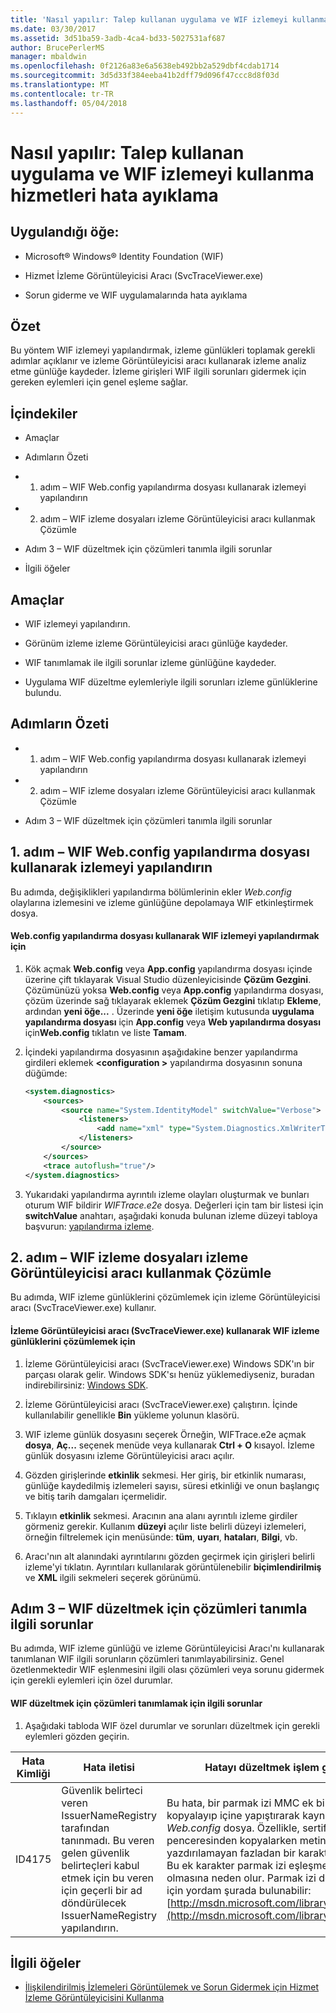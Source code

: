 ```yaml
---
title: 'Nasıl yapılır: Talep kullanan uygulama ve WIF izlemeyi kullanma hizmetleri hata ayıklama'
ms.date: 03/30/2017
ms.assetid: 3d51ba59-3adb-4ca4-bd33-5027531af687
author: BrucePerlerMS
manager: mbaldwin
ms.openlocfilehash: 0f2126a83e6a5638eb492bb2a529dbf4cdab1714
ms.sourcegitcommit: 3d5d33f384eeba41b2dff79d096f47ccc8d8f03d
ms.translationtype: MT
ms.contentlocale: tr-TR
ms.lasthandoff: 05/04/2018
---
```

# <a name="how-to-debug-claims-aware-applications-and-services-using-wif-tracing"></a>Nasıl yapılır: Talep kullanan uygulama ve WIF izlemeyi kullanma hizmetleri hata ayıklama
## <a name="applies-to"></a>Uygulandığı öğe:  
  
-   Microsoft® Windows® Identity Foundation (WIF)  
  
-   Hizmet İzleme Görüntüleyicisi Aracı (SvcTraceViewer.exe)  
  
-   Sorun giderme ve WIF uygulamalarında hata ayıklama  
  
## <a name="summary"></a>Özet  
 Bu yöntem WIF izlemeyi yapılandırmak, izleme günlükleri toplamak gerekli adımlar açıklanır ve izleme Görüntüleyicisi aracı kullanarak izleme analiz etme günlüğe kaydeder. İzleme girişleri WIF ilgili sorunları gidermek için gereken eylemleri için genel eşleme sağlar.  
  
## <a name="contents"></a>İçindekiler  
  
-   Amaçlar  
  
-   Adımların Özeti  
  
-   1. adım – WIF Web.config yapılandırma dosyası kullanarak izlemeyi yapılandırın  
  
-   2. adım – WIF izleme dosyaları izleme Görüntüleyicisi aracı kullanmak Çözümle  
  
-   Adım 3 – WIF düzeltmek için çözümleri tanımla ilgili sorunlar  
  
-   İlgili öğeler  
  
## <a name="objectives"></a>Amaçlar  
  
-   WIF izlemeyi yapılandırın.  
  
-   Görünüm izleme izleme Görüntüleyicisi aracı günlüğe kaydeder.  
  
-   WIF tanımlamak ile ilgili sorunlar izleme günlüğüne kaydeder.  
  
-   Uygulama WIF düzeltme eylemleriyle ilgili sorunları izleme günlüklerine bulundu.  
  
## <a name="summary-of-steps"></a>Adımların Özeti  
  
-   1. adım – WIF Web.config yapılandırma dosyası kullanarak izlemeyi yapılandırın  
  
-   2. adım – WIF izleme dosyaları izleme Görüntüleyicisi aracı kullanmak Çözümle  
  
-   Adım 3 – WIF düzeltmek için çözümleri tanımla ilgili sorunlar  
  
## <a name="step-1--configure-wif-tracing-using-webconfig-configuration-file"></a>1. adım – WIF Web.config yapılandırma dosyası kullanarak izlemeyi yapılandırın  
 Bu adımda, değişiklikleri yapılandırma bölümlerinin ekler *Web.config* olaylarına izlemesini ve izleme günlüğüne depolamaya WIF etkinleştirmek dosya.  
  
#### <a name="to-configure-wif-tracing-using-webconfig-configuration-file"></a>Web.config yapılandırma dosyası kullanarak WIF izlemeyi yapılandırmak için  
  
1.  Kök açmak **Web.config** veya **App.config** yapılandırma dosyası içinde üzerine çift tıklayarak Visual Studio düzenleyicisinde **Çözüm Gezgini**. Çözümünüzü yoksa **Web.config** veya **App.config** yapılandırma dosyası, çözüm üzerinde sağ tıklayarak eklemek **Çözüm Gezgini** tıklatıp **Ekleme**, ardından **yeni öğe...** . Üzerinde **yeni öğe** iletişim kutusunda **uygulama yapılandırma dosyası** için **App.config** veya **Web yapılandırma dosyası** için**Web.config** tıklatın ve liste **Tamam**.  
  
2.  İçindeki yapılandırma dosyasının aşağıdakine benzer yapılandırma girdileri eklemek  **\<configuration >** yapılandırma dosyasının sonuna düğümde:  
  
    ```xml  
    <system.diagnostics>  
        <sources>  
            <source name="System.IdentityModel" switchValue="Verbose">  
                <listeners>  
                    <add name="xml" type="System.Diagnostics.XmlWriterTraceListener" initializeData="WIFTrace.e2e"/>  
                </listeners>  
            </source>  
        </sources>  
        <trace autoflush="true"/>  
    </system.diagnostics>  
    ```  
  
3.  Yukarıdaki yapılandırma ayrıntılı izleme olayları oluşturmak ve bunları oturum WIF bildirir *WIFTrace.e2e* dosya. Değerleri için tam bir listesi için **switchValue** anahtarı, aşağıdaki konuda bulunan izleme düzeyi tabloya başvurun: [yapılandırma izleme](http://msdn.microsoft.com/library/ms733025.aspx).  
  
## <a name="step-2--analyze-wif-trace-files-using-trace-viewer-tool"></a>2. adım – WIF izleme dosyaları izleme Görüntüleyicisi aracı kullanmak Çözümle  
 Bu adımda, WIF izleme günlüklerini çözümlemek için izleme Görüntüleyicisi aracı (SvcTraceViewer.exe) kullanır.  
  
#### <a name="to-analyze-wif-trace-logs-using-trace-viewer-tool-svctraceviewerexe"></a>İzleme Görüntüleyicisi aracı (SvcTraceViewer.exe) kullanarak WIF izleme günlüklerini çözümlemek için  
  
1.  İzleme Görüntüleyicisi aracı (SvcTraceViewer.exe) Windows SDK'ın bir parçası olarak gelir. Windows SDK'sı henüz yüklemediyseniz, buradan indirebilirsiniz: [Windows SDK](http://www.microsoft.com/download/en/details.aspx?id=8279).  
  
2.  İzleme Görüntüleyicisi aracı (SvcTraceViewer.exe) çalıştırın. İçinde kullanılabilir genellikle **Bin** yükleme yolunun klasörü.  
  
3.  WIF izleme günlük dosyasını seçerek Örneğin, WIFTrace.e2e açmak **dosya**, **Aç...** seçenek menüde veya kullanarak **Ctrl + O** kısayol. İzleme günlük dosyasını izleme Görüntüleyicisi aracı açılır.  
  
4.  Gözden girişlerinde **etkinlik** sekmesi. Her giriş, bir etkinlik numarası, günlüğe kaydedilmiş izlemeleri sayısı, süresi etkinliği ve onun başlangıç ve bitiş tarih damgaları içermelidir.  
  
5.  Tıklayın **etkinlik** sekmesi. Aracının ana alanı ayrıntılı izleme girdiler görmeniz gerekir. Kullanım **düzeyi** açılır liste belirli düzeyi izlemeleri, örneğin filtrelemek için menüsünde: **tüm**, **uyarı**, **hataları**, **Bilgi**, vb.  
  
6.  Aracı'nın alt alanındaki ayrıntılarını gözden geçirmek için girişleri belirli izleme'yi tıklatın. Ayrıntıları kullanılarak görüntülenebilir **biçimlendirilmiş** ve **XML** ilgili sekmeleri seçerek görünümü.  
  
## <a name="step-3--identify-solutions-to-fix-wif-related-issues"></a>Adım 3 – WIF düzeltmek için çözümleri tanımla ilgili sorunlar  
 Bu adımda, WIF izleme günlüğü ve izleme Görüntüleyicisi Aracı'nı kullanarak tanımlanan WIF ilgili sorunların çözümleri tanımlayabilirsiniz. Genel özetlenmektedir WIF eşlenmesini ilgili olası çözümleri veya sorunu gidermek için gerekli eylemleri için özel durumlar.  
  
#### <a name="to-identify-solutions-to-fix-wif-related-issues"></a>WIF düzeltmek için çözümleri tanımlamak için ilgili sorunlar  
  
1.  Aşağıdaki tabloda WIF özel durumlar ve sorunları düzeltmek için gerekli eylemleri gözden geçirin.  
  
|**Hata Kimliği**|**Hata iletisi**|**Hatayı düzeltmek işlem gerekiyor**|  
|-|-|-|  
|ID4175|Güvenlik belirteci veren IssuerNameRegistry tarafından tanınmadı.  Bu veren gelen güvenlik belirteçleri kabul etmek için bu veren için geçerli bir ad döndürülecek IssuerNameRegistry yapılandırın.|Bu hata, bir parmak izi MMC ek bileşeninden kopyalayıp içine yapıştırarak kaynaklanabilir *Web.config* dosya. Özellikle, sertifika Özellikler penceresinden kopyalarken metin dizesinde yazdırılamayan fazladan bir karakter alabilirsiniz. Bu ek karakter parmak izi eşleşme başarısız olmasına neden olur. Parmak izi doğru kopyalamak için yordam şurada bulunabilir: [http://msdn.microsoft.com/library/ff359102.aspx](http://msdn.microsoft.com/library/ff359102.aspx)|  
  
## <a name="related-items"></a>İlgili öğeler  
  
-   [İlişkilendirilmiş İzlemeleri Görüntülemek ve Sorun Gidermek için Hizmet İzleme Görüntüleyicisini Kullanma](http://msdn.microsoft.com/library/aa751795.aspx)

